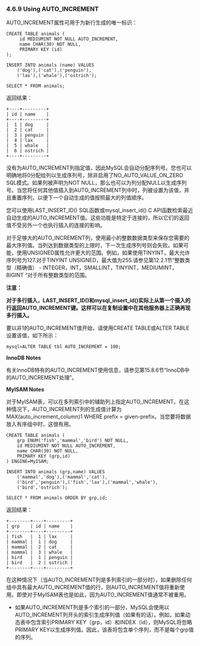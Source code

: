 ### 4.6.9 Using AUTO\_INCREMENT

AUTO\_INCREMENT属性可用于为新行生成的唯一标识：

```
CREATE TABLE animals (
     id MEDIUMINT NOT NULL AUTO_INCREMENT,
     name CHAR(30) NOT NULL,
     PRIMARY KEY (id)
);

INSERT INTO animals (name) VALUES
    ('dog'),('cat'),('penguin'),
    ('lax'),('whale'),('ostrich');

SELECT * FROM animals;
```

返回结果：

```
+----+---------+
| id | name    |
+----+---------+
|  1 | dog     |
|  2 | cat     |
|  3 | penguin |
|  4 | lax     |
|  5 | whale   |
|  6 | ostrich |
+----+---------+
```

没有为AUTO\_INCREMENT列指定值，因此MySQL会自动分配序列号。您也可以明确地将0分配给列以生成序列号，除非启用了NO\_AUTO\_VALUE\_ON\_ZERO SQL模式。如果列被声明为NOT NULL，那么也可以为列分配NULL以生成序列号。当您将任何其他值插入到AUTO\_INCREMENT列中时，列被设置为该值，并且重置序列，以便下一个自动生成的值按照最大的列值顺序。

您可以使用LAST\_INSERT\_ID\(\) SQL函数或mysql\_insert\_id\(\) C API函数检索最近自动生成的AUTO\_INCREMENT值。这些功能是特定于连接的，所以它们的返回值不受另外一个也执行插入的连接的影响。

对于足够大的AUTO\_INCREMENT列，使用最小的整数数据类型来保存您需要的最大序列值。当列达到数据类型的上限时，下一次生成序列号则会失败。如果可能，使用UNSIGNED属性允许更大的范围。例如，如果使用TINYINT，最大允许序列号为127.对于TINYINT UNSIGNED，最大值为255.请参见第12.2.1节“整数类型（精确值） -  INTEGER，INT，SMALLINT，TINYINT，MEDIUMINT，BIGINT “对于所有整数类型的范围。

**注意：**

**对于多行插入，LAST\_INSERT\_ID\(\)和mysql\_insert\_id\(\)实际上从第一个插入的行返回AUTO\_INCREMENT键。这样可以在复制设置中在其他服务器上正确再现多行插入。**

要以非1的AUTO\_INCREMENT值开始，请使用CREATE TABLE或ALTER TABLE设置该值，如下所示：

```
mysql>ALTER TABLE tbl AUTO_INCREMENT = 100;
```

**InnoDB Notes**

有关InnoDB特有的AUTO\_INCREMENT使用信息，请参见第15.8.6节“InnoDB中的AUTO\_INCREMENT处理”。

**MyISAM Notes**

对于MyISAM表，可以在多列索引中的辅助列上指定AUTO\_INCREMENT。在这种情况下，AUTO\_INCREMENT列的生成值计算为MAX\(auto\_increment\_column\)1 WHERE prefix = given-prefix。当您要将数据放入有序组中时，这很有用。

```
CREATE TABLE animals (
    grp ENUM('fish','mammal','bird') NOT NULL,
    id MEDIUMINT NOT NULL AUTO_INCREMENT,
    name CHAR(30) NOT NULL,
    PRIMARY KEY (grp,id)
) ENGINE=MyISAM;

INSERT INTO animals (grp,name) VALUES
    ('mammal','dog'),('mammal','cat'),
    ('bird','penguin'),('fish','lax'),('mammal','whale'),
    ('bird','ostrich');

SELECT * FROM animals ORDER BY grp,id;
```

返回结果：

```
+--------+----+---------+
| grp    | id | name    |
+--------+----+---------+
| fish   |  1 | lax     |
| mammal |  1 | dog     |
| mammal |  2 | cat     |
| mammal |  3 | whale   |
| bird   |  1 | penguin |
| bird   |  2 | ostrich |
+--------+----+---------+
```

在这种情况下（当AUTO\_INCREMENT列是多列索引的一部分时），如果删除任何组中具有最大AUTO\_INCREMENT值的行，则AUTO\_INCREMENT值将重新使用。即使对于MyISAM表也是如此，因为AUTO\_INCREMENT值通常不被重用。

* 如果AUTO\_INCREMENT列是多个索引的一部分，MySQL会使用以AUTO\_INCREMENT列开头的索引生成序列值（如果有的话）。例如，如果动态表中包含索引PRIMARY KEY（grp，id）和INDEX（id），则MySQL将忽略PRIMARY KEY以生成序列值。因此，该表将包含单个序列，而不是每个grp值的序列。

